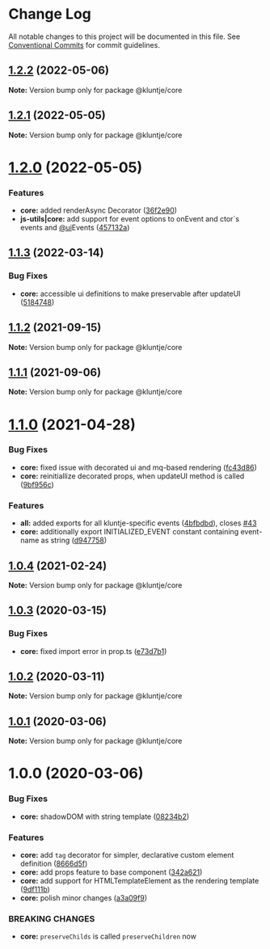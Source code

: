 # Change Log

All notable changes to this project will be documented in this file.
See [Conventional Commits](https://conventionalcommits.org) for commit guidelines.

## [1.2.2](https://github.com/kluntje/kluntje/tree/develop/packages/core/compare/@kluntje/core@1.2.1...@kluntje/core@1.2.2) (2022-05-06)

**Note:** Version bump only for package @kluntje/core





## [1.2.1](https://github.com/kluntje/kluntje/tree/develop/packages/core/compare/@kluntje/core@1.2.0...@kluntje/core@1.2.1) (2022-05-05)

**Note:** Version bump only for package @kluntje/core





# [1.2.0](https://github.com/kluntje/kluntje/tree/develop/packages/core/compare/@kluntje/core@1.1.3...@kluntje/core@1.2.0) (2022-05-05)


### Features

* **core:** added renderAsync Decorator ([36f2e90](https://github.com/kluntje/kluntje/tree/develop/packages/core/commit/36f2e909056d20f810b0fe86e8c1286335b3fd31))
* **js-utils|core:** add support for event options to onEvent and ctor`s events and  [@ui](https://github.com/ui)Events ([457132a](https://github.com/kluntje/kluntje/tree/develop/packages/core/commit/457132a6ac27bdec4ae0370d7a08ddd0530f9546))





## [1.1.3](https://github.com/kluntje/kluntje/tree/develop/packages/core/compare/@kluntje/core@1.1.2...@kluntje/core@1.1.3) (2022-03-14)


### Bug Fixes

* **core:** accessible ui definitions to make preservable after updateUI ([5184748](https://github.com/kluntje/kluntje/tree/develop/packages/core/commit/5184748dbdd29fa53e0054cac9fe4bddaa6e4601))





## [1.1.2](https://github.com/kluntje/kluntje/tree/develop/packages/core/compare/@kluntje/core@1.1.1...@kluntje/core@1.1.2) (2021-09-15)

**Note:** Version bump only for package @kluntje/core





## [1.1.1](https://github.com/kluntje/kluntje/tree/develop/packages/core/compare/@kluntje/core@1.1.0...@kluntje/core@1.1.1) (2021-09-06)

**Note:** Version bump only for package @kluntje/core





# [1.1.0](https://github.com/kluntje/kluntje/tree/develop/packages/core/compare/@kluntje/core@1.0.4...@kluntje/core@1.1.0) (2021-04-28)


### Bug Fixes

* **core:** fixed issue with decorated ui and mq-based rendering ([fc43d86](https://github.com/kluntje/kluntje/tree/develop/packages/core/commit/fc43d8612c334eb88cf5db496187a5dac5c42f17))
* **core:** reinitiallize decorated props, when updateUI method is called ([9bf956c](https://github.com/kluntje/kluntje/tree/develop/packages/core/commit/9bf956c9e4e8a41a3c085c27946f0823564db489))


### Features

* **all:** added exports for all kluntje-specific events ([4bfbdbd](https://github.com/kluntje/kluntje/tree/develop/packages/core/commit/4bfbdbd74a04fd0dd8696ef22736a25a7e7749c7)), closes [#43](https://github.com/kluntje/kluntje/tree/develop/packages/core/issues/43)
* **core:** additionally export INITIALIZED_EVENT constant containing event-name as string ([d947758](https://github.com/kluntje/kluntje/tree/develop/packages/core/commit/d947758b39b8e70425d4221892edb322c676ef23))





## [1.0.4](https://github.com/kluntje/kluntje/tree/develop/packages/core/compare/@kluntje/core@1.0.3...@kluntje/core@1.0.4) (2021-02-24)

**Note:** Version bump only for package @kluntje/core





## [1.0.3](https://github.com/kluntje/kluntje/tree/develop/packages/core/compare/@kluntje/core@1.0.2...@kluntje/core@1.0.3) (2020-03-15)


### Bug Fixes

* **core:** fixed import error in prop.ts ([e73d7b1](https://github.com/kluntje/kluntje/tree/develop/packages/core/commit/e73d7b13de4665f16fc2ef26fab53d99044637ac))





## [1.0.2](https://github.com/kluntje/kluntje/tree/develop/packages/core/compare/@kluntje/core@1.0.1...@kluntje/core@1.0.2) (2020-03-11)

**Note:** Version bump only for package @kluntje/core





## [1.0.1](https://github.com/kluntje/kluntje/tree/develop/packages/core/compare/@kluntje/core@1.0.0...@kluntje/core@1.0.1) (2020-03-06)

**Note:** Version bump only for package @kluntje/core





# 1.0.0 (2020-03-06)


### Bug Fixes

* **core:** shadowDOM with string template ([08234b2](https://github.com/kluntje/kluntje/commit/08234b2eabd2da94eae54fb8e8c85494e74c1afb))


### Features

* **core:** add `tag` decorator for simpler, declarative custom element definition ([8666d5f](https://github.com/kluntje/kluntje/commit/8666d5f99eae5016f5ab8c1188a57450fbcbcb51))
* **core:** add props feature to base component ([342a621](https://github.com/kluntje/kluntje/commit/342a621a39538112d72b3b8ece4625fe5c41787b))
* **core:** add support for HTMLTemplateElement as the rendering template ([9df111b](https://github.com/kluntje/kluntje/commit/9df111b68444a2f6afc4c34859440b4449c1d204))
* **core:** polish minor changes ([a3a09f9](https://github.com/kluntje/kluntje/commit/a3a09f9099c42f515f9076967e94e5cbe8f29ae4))


### BREAKING CHANGES

* **core:** `preserveChilds` is called `preserveChildren` now
